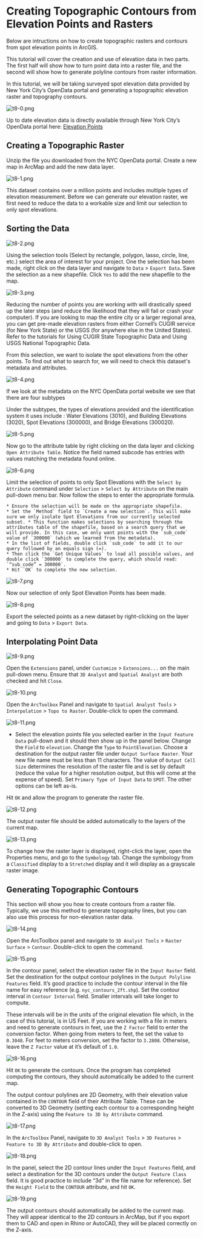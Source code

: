 # Creating Topographic Contours from Elevation Points and Rasters

Below are intructions on how to create topographic rasters and contours from spot elevation points in ArcGIS.

This tutorial will cover the creation and use of elevation data in two parts. The first half will show how to turn point data into a raster file, and the second will show how to generate polyline contours from raster information.

In this tutorial, we will be taking surveyed spot elevation data provided by New York City’s OpenData portal and generating a topographic elevation raster and topography contours.

![t8-0.png](https://github.com/jai2125/gis_tutorials/blob/master/Images/Tutorial_08/t8-0.png)

Up to date elevation data is directly available through New York City’s OpenData portal here: [Elevation Points](https://data.cityofnewyork.us/Transportation/Elevation-points/szwg-xci6)

## Creating a Topographic Raster

Unzip the file you downloaded from the NYC OpenData portal. Create a new map in ArcMap and add the new data layer.

![t8-1.png](https://github.com/jai2125/gis_tutorials/blob/master/Images/Tutorial_08/t8-1.png)

This dataset contains over a million points and includes multiple types of elevation measurement. Before we can generate our elevation raster, we first need to reduce the  data to a workable size and limit our selection to only spot elevations.

## Sorting the Data

![t8-2.png](https://github.com/jai2125/gis_tutorials/blob/master/Images/Tutorial_08/t8-2.png)

Using the selection tools (Select by rectangle, polygon, lasso, circle, line, etc.) select the area of interest for your project. One the selection has been made, right click on the data layer and navigate to `Data` > `Export Data`. Save the selection as a new shapefile. Click `Yes` to add the new shapefile to the map.

![t8-3.png](https://github.com/jai2125/gis_tutorials/blob/master/Images/Tutorial_08/t8-3.png)

Reducing the number of points you are working with will drastically speed up the later steps (and reduce the likelihood that they will fail or crash your computer). If you are looking to map the entire city or a larger regional area, you can get pre-made elevation rasters from either Cornell’s CUGIR service (for New York State) or the USGS (for anywhere else in the United States). Refer to the tutorials for Using CUGIR State Topographic Data and Using USGS National Topographic Data.

From this selection, we want to isolate the spot elevations from the other points. To find out what to search for, we will need to check this dataset's metadata and attributes.

![t8-4.png](https://github.com/jai2125/gis_tutorials/blob/master/Images/Tutorial_08/t8-4.png)

If we look at the metadata on the NYC OpenData portal website we see that there are four subtypes 

Under the subtypes, the types of elevations provided and the identification system it uses include : Water Elevations (3010), and Building Elevations (3020), Spot Elevations (300000), and Bridge Elevations (300020).

![t8-5.png](https://github.com/jai2125/gis_tutorials/blob/master/Images/Tutorial_08/t8-5.png)

Now go to the attribute table by right clicking on the data layer and clicking `Open Attribute Table`. Notice the field named subcode has entries with values matching the metadata found online.

![t8-6.png](https://github.com/jai2125/gis_tutorials/blob/master/Images/Tutorial_08/t8-6.png)

Limit the selection of points to only Spot Elevations with the `Select by Attribute` command under `Selection` > `Select by Attribute` on the main pull-down menu bar. Now follow the steps to enter the appropriate formula.

	* Ensure the selection will be made on the appropriate shapefile. 
	* Set the `Method` field to `Create a new selection`. This will make sure we only isolate Spot Elevations from our currently selected subset. * This function makes selections by searching through the attributes table of the shapefile, based on a search query that we will provide. In this case, we only want points with the `sub_code` value of `300000` (which we learned from the metadata). 
	* In the list of fields, double click `sub_code` to add it to our query followed by an equals sign (=). 
	* Then click the `Get Unique Values` to load all possible values, and double click `300000` to complete the query, which should read: `“sub_code” = 300000`.
	* Hit `OK` to complete the new selection.

![t8-7.png](https://github.com/jai2125/gis_tutorials/blob/master/Images/Tutorial_08/t8-7.png)

Now our selection of only Spot Elevation Points has been made.

![t8-8.png](https://github.com/jai2125/gis_tutorials/blob/master/Images/Tutorial_08/t8-8.png)

Export the selected points as a new dataset by right-clicking on the layer and going to `Data` > `Export Data`.

## Interpolating Point Data

![t8-9.png](https://github.com/jai2125/gis_tutorials/blob/master/Images/Tutorial_08/t8-9.png)

Open the `Extensions` panel, under `Customize` > `Extensions...` on the main pull-down menu. Ensure that `3D Analyst` and `Spatial Analyst` are both checked and hit `Close`.

![t8-10.png](https://github.com/jai2125/gis_tutorials/blob/master/Images/Tutorial_08/t8-10.png)

Open the `ArcToolbox` Panel and navigate to `Spatial Analyst Tools` > `Interpolation` > `Topo to Raster`. Double-click to open the command.

![t8-11.png](https://github.com/jai2125/gis_tutorials/blob/master/Images/Tutorial_08/t8-11.png)

* Select the elevation points file you selected earlier in the `Input Feature Data` pull-down and it should then show up in the panel below. Change the `Field` to `elevation`. Change the `Type` to `PointElevation`. Choose a destination for the output raster file under `Output Surface Raster`. Your new file name must be less than 11 characters. The value of `Output Cell Size` determines the resolution of the raster file and is set by default (reduce the value for a higher resolution output, but this will come at the expense of speed). Set `Primary Type of Input Data` to `SPOT`. The other options can be left as-is.

Hit `OK` and allow the program to generate the raster file.

![t8-12.png](https://github.com/jai2125/gis_tutorials/blob/master/Images/Tutorial_08/t8-12.png)

The output raster file should be added automatically to the layers of the current map. 

![t8-13.png](https://github.com/jai2125/gis_tutorials/blob/master/Images/Tutorial_08/t8-13.png)

To change how the raster layer is displayed, right-click the layer, open the Properties menu, and go to the `Symbology` tab. Change the symbology from a `Classified` display to a `Stretched` display and it will display as a grayscale raster image.

## Generating Topographic Contours

This section will show you how to create contours from a raster file. Typically, we use this method to generate topography lines, but you can also use this process for non-elevation raster data.

![t8-14.png](https://github.com/jai2125/gis_tutorials/blob/master/Images/Tutorial_08/t8-14.png)

Open the ArcToolbox panel and navigate to `3D Analyst Tools` > `Raster Surface` > `Contour`. Double-click to open the command.

![t8-15.png](https://github.com/jai2125/gis_tutorials/blob/master/Images/Tutorial_08/t8-15.png)

In the contour panel, select the elevation raster file in the `Input Raster` field. Set the destination for the output contour polylines in the `Output Polyline Features` field. It’s good practice to include the contour interval in the file name for easy reference (e.g. `nyc_contours_2ft.shp`). Set the contour interval in `Contour Interval` field. Smaller intervals will take longer to compute.

These intervals will be in the units of the original elevation file which, in the case of this tutorial, is in US Feet. If you are working with a file in meters and need to generate contours in feet, use the `Z Factor` field to enter the conversion factor. When going from meters to feet, the set the value to `0.3048`. For feet to meters conversion, set the factor to `3.2808`. Otherwise, leave the `Z Factor` value at it’s default of `1.0`.

![t8-16.png](https://github.com/jai2125/gis_tutorials/blob/master/Images/Tutorial_08/t8-16.png)

Hit `OK` to generate the contours. Once the program has completed computing the contours, they should automatically be added to the current map.

The output contour polylines are 2D Geometry, with their elevation value contained in the `CONTOUR` field of their Attribute Table. These can be converted to 3D Geometry (setting each contour to a corresponding height in the Z-axis) using the `Feature to 3D by Attribute` command.

![t8-17.png](https://github.com/jai2125/gis_tutorials/blob/master/Images/Tutorial_08/t8-17.png)

In the `ArcToolbox` Panel, navigate to `3D Analyst Tools` > `3D Features` > `Feature to 3D By Attribute` and double-click to open.

![t8-18.png](https://github.com/jai2125/gis_tutorials/blob/master/Images/Tutorial_08/t8-18.png)

In the panel, select the 2D contour lines under the `Input Features` field, and select a destination for the 3D contours under the `Output Feature Class` field. It is good practice to include “3d” in the file name for reference). Set the `Height Field` to the `CONTOUR` attribute, and hit `OK`.

![t8-19.png](https://github.com/jai2125/gis_tutorials/blob/master/Images/Tutorial_08/t8-19.png)

The output contours should automatically be added to the current map. They will appear identical to the 2D contours in ArcMap, but if you export them to CAD and open in Rhino or AutoCAD, they will be placed correctly on the Z-axis.